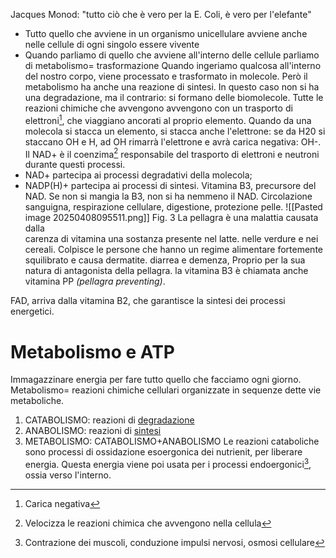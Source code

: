 Jacques Monod: "tutto ciò che è vero per la E. Coli, è vero per l'elefante"

- Tutto quello che avviene in un organismo unicellulare avviene anche nelle cellule di ogni singolo essere vivente
- Quando parliamo di quello che avviene all'interno delle cellule parliamo di metabolismo= trasformazione
  Quando ingeriamo qualcosa all'interno del nostro corpo, viene processato e trasformato in molecole. Però il metabolismo ha anche una reazione di sintesi. In questo caso non si ha una degradazione, ma il contrario: si formano delle biomolecole. 
  Tutte le reazioni chimiche che avvengono avvengono con un trasporto di elettroni[^1], che viaggiano ancorati al proprio elemento. Quando da una molecola si stacca un elemento, si stacca anche l'elettrone: se da H20 si staccano OH e H, ad OH rimarrà l'elettrone e avrà carica negativa: OH-.
  Il NAD+ è il coenzima[^2] responsabile del trasporto di elettroni e neutroni durante questi processi. 
- NAD+ partecipa ai processi degradativi della molecola;
- NADP(H)+ partecipa ai processi di sintesi.
  Vitamina B3, precursore del NAD. Se non si mangia la B3, non si ha nemmeno il NAD. Circolazione sanguigna, respirazione cellulare, digestione, protezione pelle. 
  ![[Pasted image 20250408095511.png]]
  Fig. 3 La pellagra è una malattia causata dalla                  
  carenza di vitamina una sostanza presente
  nel latte. nelle verdure e nei cereali. Colpisce
  le persone che hanno un regime alimentare
  fortemente squilibrato e causa dermatite.
  diarrea e demenza, Proprio per la sua natura
  di antagonista della pellagra. la vitamina
  B3 è chiamata anche vitamina PP *(pellagra preventing)*.

FAD, arriva dalla vitamina B2, che garantisce la sintesi dei processi energetici. 

# Metabolismo e ATP

Immagazzinare energia per fare tutto quello che facciamo ogni giorno. Metabolismo= reazioni chimiche cellulari organizzate in sequenze dette vie metaboliche.

1. CATABOLISMO: reazioni di <u>degradazione</u>
2. ANABOLISMO: reazioni di <u>sintesi</u>
3. METABOLISMO: CATABOLISMO+ANABOLISMO
   Le reazioni cataboliche sono processi di ossidazione esoergonica dei nutrienit, per liberare energia. Questa energia viene poi usata per i processi endoergonici[^3], ossia verso l'interno. 

[^1]: Carica negativa

[^2]: Velocizza le reazioni chimica che avvengono nella cellula

[^3]: Contrazione dei muscoli, conduzione impulsi nervosi, osmosi cellulare
